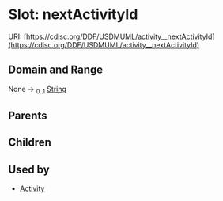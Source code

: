 
# Slot: nextActivityId




URI: [https://cdisc.org/DDF/USDMUML/activity__nextActivityId](https://cdisc.org/DDF/USDMUML/activity__nextActivityId)


## Domain and Range

None &#8594;  <sub>0..1</sub> [String](types/String.md)

## Parents


## Children


## Used by

 * [Activity](Activity.md)
